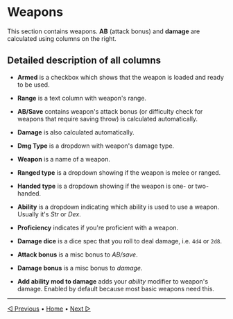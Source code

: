 # Weapons
  
This section contains weapons.
**AB** (attack bonus) and **damage**
are calculated using columns on the right.
  
## Detailed description of all columns

- **Armed** is a checkbox which shows that the weapon is loaded and ready to be used.

- **Range** is a text column with weapon's range.

- **AB/Save** contains weapon's attack bonus
  (or difficulty check for weapons that require saving throw)
  is calculated automatically.

- **Damage** is also calculated automatically.

- **Dmg Type** is a dropdown with weapon's damage type.

- **Weapon** is a name of a weapon.

- **Ranged type** is a dropdown showing if the weapon is melee or ranged.

- **Handed type** is a dropdown showing if the weapon is one- or two-handed.

- **Ability** is a dropdown indicating which ability is used to use a weapon.
  Usually it's *Str* or *Dex*.

- **Proficiency** indicates if you're proficient with a weapon.

- **Damage dice** is a dice spec that you roll to deal damage,
  i.e. `4d4` or `2d8`.

- **Attack bonus** is a misc bonus to *AB/save*.

- **Damage bonus** is a misc bonus to *damage*.

- **Add ability mod to damage** adds your *ability* modifier to weapon's damage.
  Enabled by default because most basic weapons need this.

----

[◁ Previous](./04_spells_and_actions.md) • [Home](./README.md#docs) • [Next ▷](./06_inventory.md)
